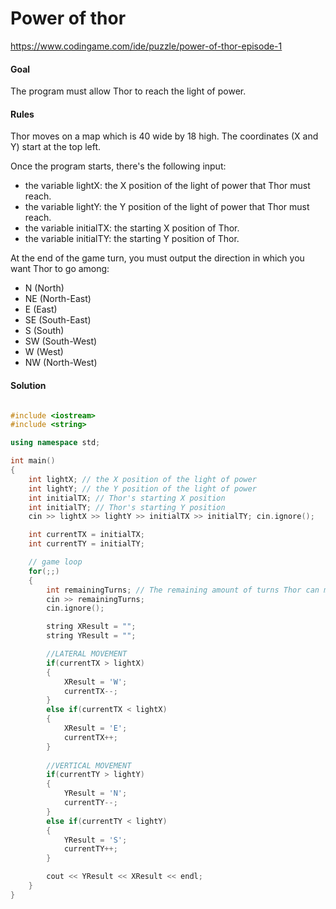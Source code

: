 # Power of thor


https://www.codingame.com/ide/puzzle/power-of-thor-episode-1

#### **Goal**
The program must allow Thor to reach the light of power.

#### **Rules**
Thor moves on a map which is 40 wide by 18 high. The coordinates (X and Y) start at the top left.

Once the program starts, there's the following input:
- the variable lightX: the X position of the light of power that Thor must reach.
- the variable lightY: the Y position of the light of power that Thor must reach.
- the variable initialTX: the starting X position of Thor.
- the variable initialTY: the starting Y position of Thor.

At the end of the game turn, you must output the direction in which you want Thor to go among:
- N (North)
- NE (North-East)
- E (East)
- SE (South-East)
- S (South)
- SW (South-West)
- W (West)
- NW (North-West)

#### **Solution**

```c++

#include <iostream>
#include <string>

using namespace std;

int main()
{
    int lightX; // the X position of the light of power
    int lightY; // the Y position of the light of power
    int initialTX; // Thor's starting X position
    int initialTY; // Thor's starting Y position
    cin >> lightX >> lightY >> initialTX >> initialTY; cin.ignore();

    int currentTX = initialTX;
    int currentTY = initialTY;

    // game loop
    for(;;)
    {
        int remainingTurns; // The remaining amount of turns Thor can move. Do not remove this line.
        cin >> remainingTurns;
        cin.ignore();

        string XResult = "";
        string YResult = "";

        //LATERAL MOVEMENT
        if(currentTX > lightX)
        {
            XResult = 'W';
            currentTX--;
        }
        else if(currentTX < lightX)
        {
            XResult = 'E';
            currentTX++;
        }
        
        //VERTICAL MOVEMENT
        if(currentTY > lightY)
        {
            YResult = 'N';
            currentTY--;
        }
        else if(currentTY < lightY)
        {
            YResult = 'S';
            currentTY++;
        }

        cout << YResult << XResult << endl;
    }
}
```
